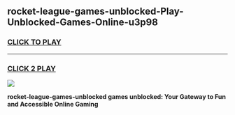 
## rocket-league-games-unblocked-Play-Unblocked-Games-Online-u3p98
<h3>
<a href="https://premium76.site?title=rocket-league-games-unblocked&ref=25A">CLICK TO PLAY</a></h3>
<hr>

<h3>
<a href="https://premium76.site?title=rocket-league-games-unblocked&ref=25A">CLICK 2 PLAY</a>
  
</h3>

<a href="https://premium76.site?title=rocket-league-games-unblocked&ref=25A"><img src="https://clearcache.store/games.png"></a>


**rocket-league-games-unblocked games unblocked: Your Gateway to Fun and Accessible Online Gaming**
